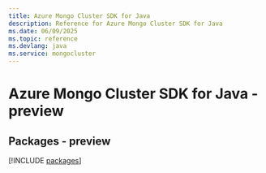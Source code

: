 ```yaml
---
title: Azure Mongo Cluster SDK for Java
description: Reference for Azure Mongo Cluster SDK for Java
ms.date: 06/09/2025
ms.topic: reference
ms.devlang: java
ms.service: mongocluster
---
```

# Azure Mongo Cluster SDK for Java - preview
## Packages - preview
[!INCLUDE [packages](mongo-cluster-index.md)]